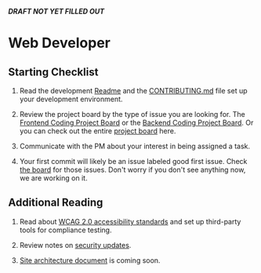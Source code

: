 **_DRAFT NOT YET FILLED OUT_**

# Web Developer

## Starting Checklist

1. Read the development [Readme](https://github.com/hackforla/[INSERT-REPO-NAME]/blob/main/README.md) and the [CONTRIBUTING.md](https://github.com/hackforla/CivicTechJobs/blob/main/CONTRIBUTING.md) file set up your development environment.

1. Review the project board by the type of issue you are looking for. The [Frontend Coding Project Board](https://github.com/hackforla/CivicTechJobs/projects/1?card_filter_query=label%3A%22role%3A+frontend%22) or the [Backend Coding Project Board](https://github.com/hackforla/CivicTechJobs/projects/1?card_filter_query=label%3A%22role%3A+backend%22). Or you can check out the entire [project board](https://github.com/hackforla/CivicTechJobs/projects/1) here.

1. Communicate with the PM about your interest in being assigned a task.

1. Your first commit will likely be an issue labeled good first issue. Check [the board](https://github.com/hackforla/[INSERT-REPO-NAME-HERE]/projects/1?card_filter_query=label%3A%22good+first+issue%22) for those issues. Don't worry if you don't see anything now, we are working on it.

## Additional Reading

1. Read about [WCAG 2.0 accessibility standards](https://hackforla.github.io/CivicTechJobs/misc/ada-guide/) and set up third-party tools for compliance testing.

1. Review notes on [security updates](https://hackforla.github.io/CivicTechJobs/misc/security-updates/).

1. [Site architecture document]() is coming soon.
